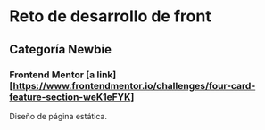 # Reto de desarrollo de front
## Categoría Newbie

### Frontend Mentor [a link][https://www.frontendmentor.io/challenges/four-card-feature-section-weK1eFYK]

Diseño de página estática.
